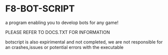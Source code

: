 # F8-BOT-SCRIPT
a program enabling you to develop bots for any game!


PLEASE REFER TO DOCS.TXT FOR INFORMATION

botscript is also expirimental and not completed, we are not responsible for an crashes,issues or potential errors with the executable
